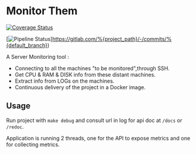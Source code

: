 # Monitor Them
[![Coverage Status](https://devops.telecomste.fr:5050/printerfaceadmin/2024-25/group1/printerface/badges/main/coverage.svg)](https://devops.telecomste.fr:5050/printerfaceadmin/2024-25/group1/printerface/-/jobs?scope=success&name=coverage)

[![Pipeline Status](https://gitlab.com/%{project_path}/badges/%{default_branch}/pipeline.svg)]https://gitlab.com/%{project_path}/-/commits/%{default_branch})

A Server Monitoring tool :
* Connecting to all the machines "to be monitored",through SSH.
* Get CPU & RAM & DISK info from these distant machines.
* Extract info from LOGs on the machines.
* Continuous delivery of the project in a Docker image.

## Usage

Run project with `make debug` and consult url in log for api doc at `/docs` or `/redoc`.

Application is running 2 threads, one for the API to expose metrics and one for collecting metrics.
